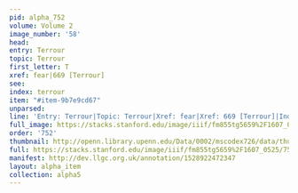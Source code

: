 ```yaml
---
pid: alpha_752
volume: Volume 2
image_number: '58'
head: 
entry: Terrour
topic: Terrour
first_letter: T
xref: fear|669 [Terrour]
see: 
index: terrour
item: "#item-9b7e9cd67"
unparsed: 
line: 'Entry: Terrour|Topic: Terrour|Xref: fear|Xref: 669 [Terrour]|Index: terrour|#item-9b7e9cd67'
full_image: https://stacks.stanford.edu/image/iiif/fm855tg5659%2F1607_0525/full/full/0/default.jpg
order: '752'
thumbnail: http://openn.library.upenn.edu/Data/0002/mscodex726/data/thumb/1607_0525_thumb.jpg
full: https://stacks.stanford.edu/image/iiif/fm855tg5659%2F1607_0525/753,416,3071,479/full/0/default.jpg
manifest: http://dev.llgc.org.uk/annotation/1528922472347
layout: alpha_item
collection: alpha5
---
```

